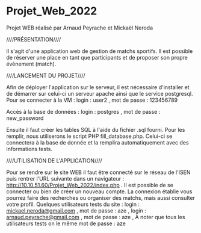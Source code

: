 # Projet_Web_2022
Projet WEB réalisé par Arnaud Peyrache et Mickaël Neroda

////PRÉSENTATION////

Il s'agit d'une application web de gestion de matchs sportifs.
Il est possible de réserver une place en tant que participants et de proposer son propre évènement (match).

////LANCEMENT DU PROJET////

Afin de déployer l'application sur le serveur, il est nécessaire d'installer et de démarrer sur celui-ci un serveur apache ainsi que le service postgresql.
Pour se connecter à la VM :
login : user2 ,
mot de passe : 123456789

Accès à la base de données : 
login : postgres ,
mot de passe : new_password

Ensuite il faut créer les tables SQL à l'aide du fichier .sql fourni.
Pour les remplir, nous utiliserons le script PHP fill_database.php. Celui-ci se connectera à la base de donnée et la remplira automatiquement avec des informations tests.

////UTILISATION DE L'APPLICATION////

Pour se rendre sur le site WEB il faut être connecté sur le réseau de l'ISEN puis rentrer l'URL suivante dans un navigateur : http://10.10.51.60/Projet_Web_2022/index.php .
Il est possible de se connecter ou bien de créer un nouveau compte.
La connexion établie vous pourrez faire des recherches ou organiser des matchs, mais aussi consulter votre profil.
Quelques utilisateurs tests du site :
login : mickael.neroda@gmail.com ,
mot de passe : aze ,
login : arnaud.peyrache@gmail.com ,
mot de passe : aze ,
          À noter que tous les utilisateurs tests on le même mot de passe : aze
